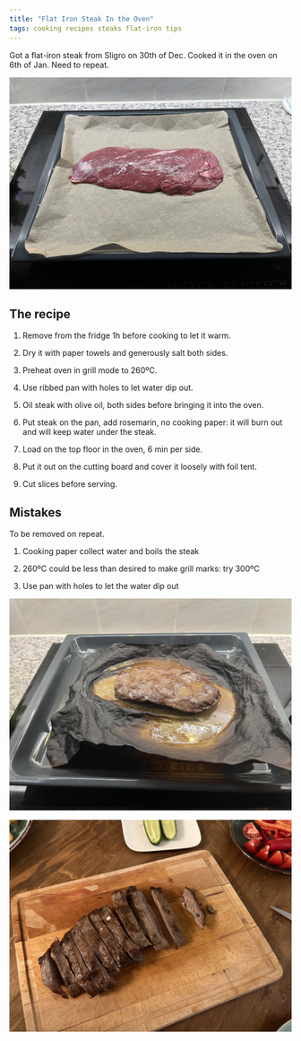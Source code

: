 ```yaml
---
title: "Flat Iron Steak In the Oven"
tags: cooking recipes steaks flat-iron tips
---
```


Got a flat-iron steak from Sligro on 30th of Dec. Cooked it in the oven on 6th of Jan. Need to repeat.

![Ready for cooking](/img/IMG_9319.jpg)

## The recipe

1. Remove from the fridge 1h before cooking to let it warm.

2. Dry it with paper towels and generously salt both sides.

3. Preheat oven in grill mode to 260ºC.

4. Use ribbed pan with holes to let water dip out.

5. Oil steak with olive oil, both sides before bringing it into the oven.

6. Put steak on the pan, add rosemarin, no cooking paper: it will burn out and will keep water under the steak.

7. Load on the top floor in the oven, 6 min per side.

8. Put it out on the cutting board and cover it loosely with foil tent.

9. Cut slices before serving.


## Mistakes

To be removed on repeat.

1. Cooking paper collect water and boils the steak

2. 260ºC could be less than desired to make grill marks: try 300ºC

3. Use pan with holes to let the water dip out

![No paper, please](/img/IMG_9320.jpg)

![No paper, please](/img/IMG_9322.jpg)

